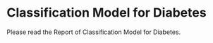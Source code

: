 # Classification Model for Diabetes


Please read the Report of Classification Model for Diabetes. 

